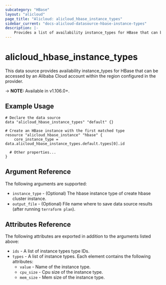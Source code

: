 ```yaml
---
subcategory: "HBase"
layout: "alicloud"
page_title: "Alicloud: alicloud_hbase_instance_types"
sidebar_current: "docs-alicloud-datasource-hbase-instance-types"
description: |-
    Provides a list of availability instance_types for HBase that can be used by an Alibaba Cloud account.
---
```


# alicloud\_hbase\_instance\_types

This data source provides availability instance_types for HBase that can be accessed by an Alibaba Cloud account within the region configured in the provider.

-> **NOTE:** Available in v1.106.0+.

## Example Usage

```
# Declare the data source
data "alicloud_hbase_instance_types" "default" {}

# Create an HBase instance with the first matched type
resource "alicloud_hbase_instance" "hbase" {
    core_instance_type = data.alicloud_hbase_instance_types.default.types[0].id

  # Other properties...
}
```

## Argument Reference

The following arguments are supported:

* `instance_type` - (Optional) The hbase instance type of create hbase cluster instance.
* `output_file` - (Optional) File name where to save data source results (after running `terraform plan`).

## Attributes Reference

The following attributes are exported in addition to the arguments listed above:

* `ids` - A list of instance types type IDs. 
* `types` - A list of instance types. Each element contains the following attributes:
  * `value` - Name of the instance type.
  * `cpu_size` - Cpu size of the instance type.
  * `mem_size` - Mem size of the instance type.
  